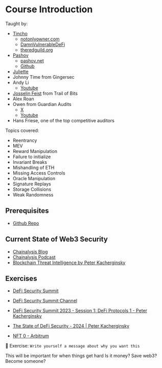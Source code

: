 # Course Introduction

Taught by:

- [Tincho](https://x.com/tinchoabbate)
  - [notonlyowner.com](https://www.notonlyowner.com/)
  - [DamnVulnerableDeFi](https://www.damnvulnerabledefi.xyz/)
  - [theredguild.org](https://theredguild.org/)
- [Pashov](https://x.com/pashovkrum)
  - [pashov.net](https://www.pashov.net/)
  - [Github](https://github.com/pashov)
- [Juliette](https://x.com/_juliettech)
- Johnny Time from Gingersec
- Andy Li
  - [Youtube](https://www.youtube.com/@andyli)
- [Josselin Feist](https://x.com/Montyly) from Trail of Bits
- Alex Roan
- Owen from Guardian Audits
  - [X](https://x.com/0xOwenThurm)
  - [Youtube](https://www.youtube.com/@0xOwenThurm)
- Hans Friese, one of the top competitive auditors

Topics covered:

- Reentrancy
- MEV
- Reward Manipulation
- Failure to initialize
- Invariant Breaks
- Mishandling of ETH
- Missing Access Controls
- Oracle Manipulation
- Signature Replays
- Storage Collisions
- Weak Randomness

## Prerequisites

- [Github Repo](https://github.com/Cyfrin/security-and-auditing-full-course-s23)

## Current State of Web3 Security

- [Chainalysis Blog](https://www.chainalysis.com/blog/)
- [Chainalysis Podcast](https://www.chainalysis.com/blog/category/podcast/)
- [Blockchain Threat Intelligence by Peter Kacherginsky](https://x.com/blockthreat)

## Exercises

- [DeFi Security Summit](https://defisecuritysummit.org/)
- [DeFi Security Summit Channel](https://www.youtube.com/@defisecuritysummit2088)
- [DeFi Security Summit 2023 - Session 1: DeFi Protocols 1 - Peter Kacherginsky](https://www.youtube.com/watch?v=jSpvDhuaCgc)
- [The State of DeFi Security - 2024 | Peter Kacherginsky](https://www.youtube.com/watch?v=rEWu0jZWLMo)

- [NFT 0 - Arbitrum](https://arbiscan.io/address/0xf923431da74ecc873c4d641fbdfa2564baafca9f#code)

🎯 Exercise: `Write yourself a message about why you want this`

This will be important for when things get hard
Is it money? Save web3? Become someone?
